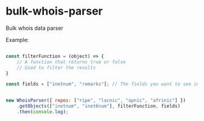 # bulk-whois-parser
Bulk whois data parser

Example:

```javascript

const filterFunction = (object) => {
    // A function that returns true or false
    // Used to filter the results
}

const fields = ["inetnum", "remarks"]; // The fields you want to see in the object. Use null to get all the fields


new WhoisParser({ repos: ["ripe", "lacnic", "apnic", "afrinic"] })
    .getObjects(["inetnum", "inet6num"], filterFunction, fields)
    .then(console.log);
```

